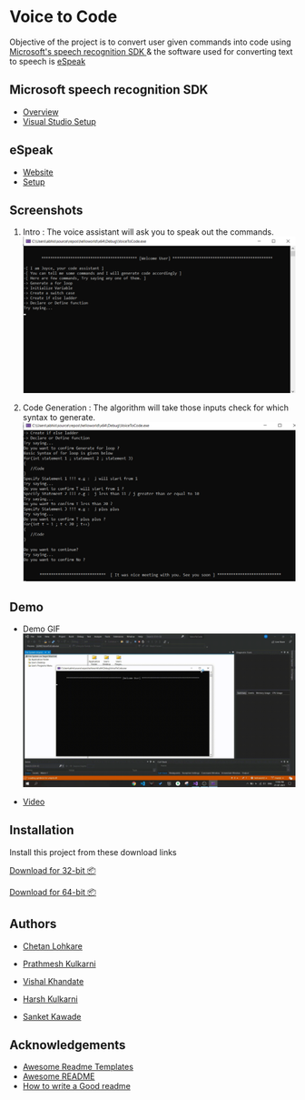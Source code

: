   
# Voice to Code

Objective of the project is to convert user given commands into code using [Microsoft's speech recognition SDK ](https://docs.microsoft.com/en-us/azure/cognitive-services/speech-service/speech-sdk?tabs=windows%2Cubuntu%2Cios-xcode%2Cmac-xcode%2Candroid-studio)
& the software used for converting text to speech is [eSpeak](http://espeak.sourceforge.net/)

## Microsoft speech recognition SDK 

 - [Overview](https://docs.microsoft.com/en-us/azure/cognitive-services/speech-service/speech-sdk?tabs=windows%2Cubuntu%2Cios-xcode%2Cmac-xcode%2Candroid-studio)
 - [Visual Studio Setup](https://docs.microsoft.com/en-us/azure/cognitive-services/speech-service/quickstarts/setup-platform?tabs=dotnet%2Cwindows%2Cjre%2Cbrowser&pivots=programming-language-cpp)

## eSpeak 

 - [Website](http://espeak.sourceforge.net/)
 - [Setup](https://youtu.be/MC2K6yotimY)
  
## Screenshots
1. Intro : The voice assistant will ask you to speak out the commands.
![App Screenshot](https://raw.githubusercontent.com/vkinsane/Voice-to-Code-EDI-Project/master/helloworld/screenshots/intro.png)

2. Code Generation : The algorithm will take those inputs check for which syntax to generate.
![App Screenshot](https://raw.githubusercontent.com/vkinsane/Voice-to-Code-EDI-Project/master/helloworld/screenshots/code_output.png)
  
## Demo

- Demo GIF
![App GIF](https://raw.githubusercontent.com/vkinsane/Voice-to-Code-EDI-Project/master/helloworld/screenshots/EDI_Voice_To_Code_GIF.gif)

- [Video](https://drive.google.com/file/d/1B4acidODZy13kpE64l9zTF_SL0-eiIxZ/view?usp=sharing)
  
## Installation
Install this project from these download links

[Download for 32-bit 📦](https://drive.google.com/u/1/uc?id=18QgEfGmLuBqq2eg0jmhZHPIOqVY0MMhD&export=download)

[Download for 64-bit 📦](https://drive.google.com/u/1/uc?id=1tICD6DGrasLVAWkosGjNeGvxCXHK5V9L&export=download)

## Authors

- [Chetan Lohkare](https://github.com/chetan-187)

- [Prathmesh Kulkarni](https://github.com/Prathamesh21Kulkarni)

- [Vishal Khandate](https://github.com/vkinsane)

- [Harsh Kulkarni](https://github.com/harshkulkarni17)

- [Sanket Kawade](https://www.instagram.com/sanketkawade62/)

  
## Acknowledgements

 - [Awesome Readme Templates](https://awesomeopensource.com/project/elangosundar/awesome-README-templates)
 - [Awesome README](https://github.com/matiassingers/awesome-readme)
 - [How to write a Good readme](https://bulldogjob.com/news/449-how-to-write-a-good-readme-for-your-github-project)

  
      
